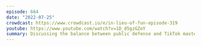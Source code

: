 ```yaml
---
episode: 664
date: "2022-07-25"
crowdcast: https://www.crowdcast.io/e/in-lieu-of-fun-episode-319
youtube: https://www.youtube.com/watch?v=1D_d5gzGZoY
summary: Discussing the balance between public defense and TikTok mastery
---
```

